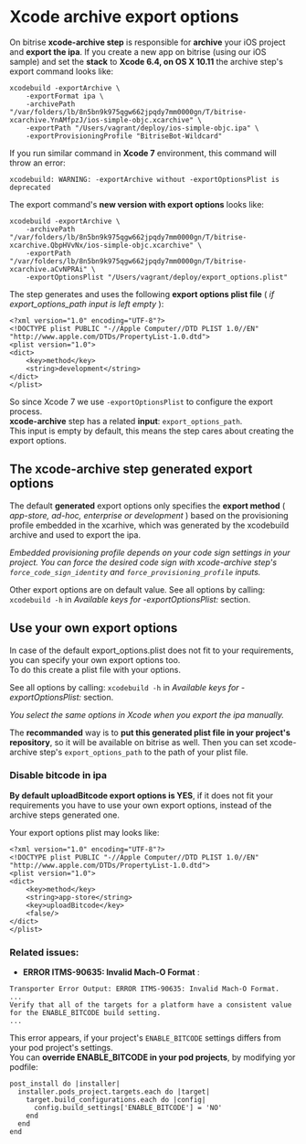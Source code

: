 # Xcode archive export options

On bitrise __xcode-archive step__ is responsible for __archive__ your iOS project and __export the ipa__. If you create a new app on bitrise (using our iOS sample) and set the __stack__ to __Xcode 6.4, on OS X 10.11__ the archive step's export command looks like:

```
xcodebuild -exportArchive \
	-exportFormat ipa \
	-archivePath "/var/folders/lb/8n5bn9k975qgw662jpqdy7mm0000gn/T/bitrise-xcarchive.YnAMfpzJ/ios-simple-objc.xcarchive" \
	-exportPath "/Users/vagrant/deploy/ios-simple-objc.ipa" \
	-exportProvisioningProfile "BitriseBot-Wildcard"
```

If you run similar command in __Xcode 7__ environment, this command will throw an error: 


```
xcodebuild: WARNING: -exportArchive without -exportOptionsPlist is deprecated
```

The export command's __new version with export options__ looks like:

```
xcodebuild -exportArchive \
	-archivePath "/var/folders/lb/8n5bn9k975qgw662jpqdy7mm0000gn/T/bitrise-xcarchive.QbpHVvNx/ios-simple-objc.xcarchive" \
	-exportPath "/var/folders/lb/8n5bn9k975qgw662jpqdy7mm0000gn/T/bitrise-xcarchive.aCvNPRAi" \
	-exportOptionsPlist "/Users/vagrant/deploy/export_options.plist"
```

The step generates and uses the following __export options plist file__ ( *if export_options_path input is left empty* ):

```
<?xml version="1.0" encoding="UTF-8"?>
<!DOCTYPE plist PUBLIC "-//Apple Computer//DTD PLIST 1.0//EN" "http://www.apple.com/DTDs/PropertyList-1.0.dtd">
<plist version="1.0">
<dict>
	<key>method</key>
	<string>development</string>
</dict>
</plist>
```

So since Xcode 7 we use `-exportOptionsPlist` to configure the export process.  
__xcode-archive__ step has a related __input__: `export_options_path`.  
This input is empty by default, this means the step cares about creating the export options. 

## The xcode-archive step generated export options 

The default __generated__ export options only specifies the __export method__ ( *app-store, ad-hoc, enterprise or development* ) based on the provisioning profile embedded in the xcarhive, which was generated by the xcodebuild archive and used to export the ipa.  

*Embedded provisioning profile depends on your code sign settings in your project. You can force the desired code sign with xcode-archive step's `force_code_sign_identity` and `force_provisioning_profile` inputs.*  

Other export options are on default value. See all options by calling: `xcodebuild -h` in *Available keys for -exportOptionsPlist:* section.

## Use your own export options

In case of the default export_options.plist does not fit to your requirements, you can specify your own export options too.  
To do this create a plist file with your options. 

See all options by calling: `xcodebuild -h` in *Available keys for -exportOptionsPlist:* section.

*You select the same options in Xcode when you export the ipa manually.*

The __recommanded__ way is to __put this generated plist file in your project's repository__, so it will be available on bitrise as well. Then you can set xcode-archive step's `export_options_path` to the path of your plist file.

### Disable bitcode in ipa

__By default uploadBitcode export options is YES__, if it does not fit your requirements you have to use your own export options, instead of the archive steps generated one.

Your export options plist may looks like:

```
<?xml version="1.0" encoding="UTF-8"?>
<!DOCTYPE plist PUBLIC "-//Apple Computer//DTD PLIST 1.0//EN" "http://www.apple.com/DTDs/PropertyList-1.0.dtd">
<plist version="1.0">
<dict>
	<key>method</key>
	<string>app-store</string>
	<key>uploadBitcode</key>
	<false/>
</dict>
</plist>
```

### Related issues:

* __ERROR ITMS-90635: Invalid Mach-O Format__ :

```
Transporter Error Output: ERROR ITMS-90635: Invalid Mach-O Format.
...
Verify that all of the targets for a platform have a consistent value for the ENABLE_BITCODE build setting.
...
```

  This error appears, if your project's `ENABLE_BITCODE` settings differs from your pod project's settings.  
  You can __override ENABLE_BITCODE in your pod projects__, by modifying yor podfile:
  
```
post_install do |installer|
  installer.pods_project.targets.each do |target|
    target.build_configurations.each do |config|
      config.build_settings['ENABLE_BITCODE'] = 'NO'
    end
  end
end
```
